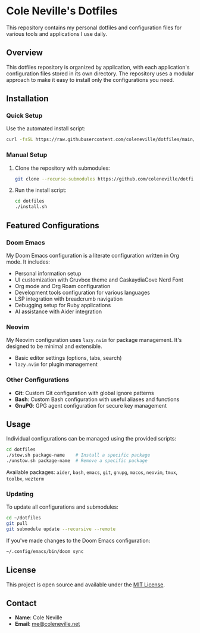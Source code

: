# Cole Neville's Dotfiles

This repository contains my personal dotfiles and configuration files for various tools and applications I use daily.

## Overview

This dotfiles repository is organized by application, with each application's configuration files stored in its own directory. The repository uses a modular approach to make it easy to install only the configurations you need.

## Installation

### Quick Setup

Use the automated install script:

```bash
curl -fsSL https://raw.githubusercontent.com/coleneville/dotfiles/main/install.sh | bash
```

### Manual Setup

1. Clone the repository with submodules:
   ```bash
   git clone --recurse-submodules https://github.com/coleneville/dotfiles.git
   ```

2. Run the install script:
   ```bash
   cd dotfiles
   ./install.sh
   ```

## Featured Configurations

### Doom Emacs

My Doom Emacs configuration is a literate configuration written in Org mode. It includes:

- Personal information setup
- UI customization with Gruvbox theme and CaskaydiaCove Nerd Font
- Org mode and Org Roam configuration
- Development tools configuration for various languages
- LSP integration with breadcrumb navigation
- Debugging setup for Ruby applications
- AI assistance with Aider integration

### Neovim

My Neovim configuration uses `lazy.nvim` for package management. It's designed to be minimal and extensible.

- Basic editor settings (options, tabs, search)
- `lazy.nvim` for plugin management

### Other Configurations

- **Git**: Custom Git configuration with global ignore patterns
- **Bash**: Custom Bash configuration with useful aliases and functions
- **GnuPG**: GPG agent configuration for secure key management

## Usage

Individual configurations can be managed using the provided scripts:

```bash
cd dotfiles
./stow.sh package-name    # Install a specific package
./unstow.sh package-name  # Remove a specific package
```

Available packages: `aider`, `bash`, `emacs`, `git`, `gnupg`, `macos`, `neovim`, `tmux`, `toolbx`, `wezterm`

### Updating

To update all configurations and submodules:

```bash
cd ~/dotfiles
git pull
git submodule update --recursive --remote
```

If you've made changes to the Doom Emacs configuration:

```bash
~/.config/emacs/bin/doom sync
```

## License

This project is open source and available under the [MIT License](LICENSE).

## Contact

- **Name**: Cole Neville
- **Email**: <me@coleneville.net>
